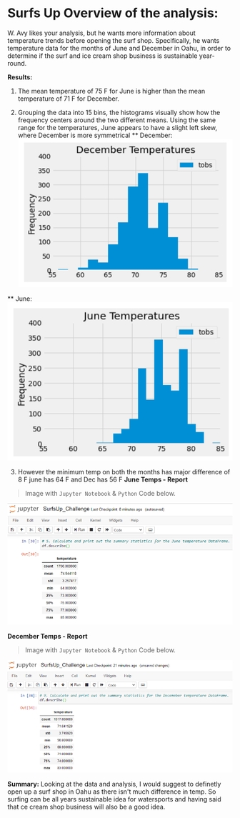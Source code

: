 # Surfs Up Overview of the analysis:
W. Avy likes your analysis, but he wants more information about temperature trends before opening the surf shop. Specifically, he wants temperature data for the months of June and December in Oahu, in order to determine if the surf and ice cream shop business is sustainable year-round.

**Results:**
1) The mean temperature of 75 F for June is higher than the mean temperature of 71 F for December.

2) Grouping the data into 15 bins, the histograms visually show how the frequency centers around the two different means. Using the same range for the temperatures, June appears to have a slight left skew, where December is more symmetrical
** December:
![name-of-you-image](https://github.com/Anuradha0/Surfs_Up/blob/main/Images/dec_temp_graph.PNG)

** June:
![name-of-you-image](https://github.com/Anuradha0/Surfs_Up/blob/main/Images/june_temp_graph.PNG)

3) However the minimum temp on both the months has major difference of 8 F june has 64 F and Dec has 56 F
**June Temps - Report**
> Image with `Jupyter Notebook` & `Python` Code below.

![name-of-you-image](https://github.com/Anuradha0/Surfs_Up/blob/main/Images/D1.png)

**December Temps - Report**
> Image with `Jupyter Notebook` & `Python` Code below.

![name-of-you-image](https://github.com/Anuradha0/Surfs_Up/blob/main/Images/D2.png)

**Summary:** Looking at the data and analysis, I would suggest to definetly open up a surf shop in Oahu as there isn't much difference in temp. So surfing can be all years sustainable idea for watersports and having said that ce cream shop business will also be a good idea.
